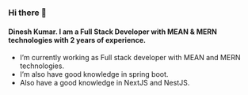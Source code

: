 ### Hi there 👋

<!--
**DineshNKumar/DIneshNKumar** is a ✨ _special_ ✨ repository because its `README.md` (this file) appears on your GitHub profile.

Here are some ideas to get you started:

- 🔭 I’m currently working on ...
- 🌱 I’m currently learning ...
- 👯 I’m looking to collaborate on ...
- 🤔 I’m looking for help with ...
- 💬 Ask me about ...
- 📫 How to reach me: ...
- 😄 Pronouns: ...
- ⚡ Fun fact: ...
-->
#### Dinesh Kumar. I am a Full Stack Developer with MEAN & MERN technologies with 2 years of experience.
- I’m currently working as Full stack developer with MEAN and MERN technologies. 
- I’m also have good knowledge in spring boot. 
- Also have a good knowledge in NextJS and NestJS.
